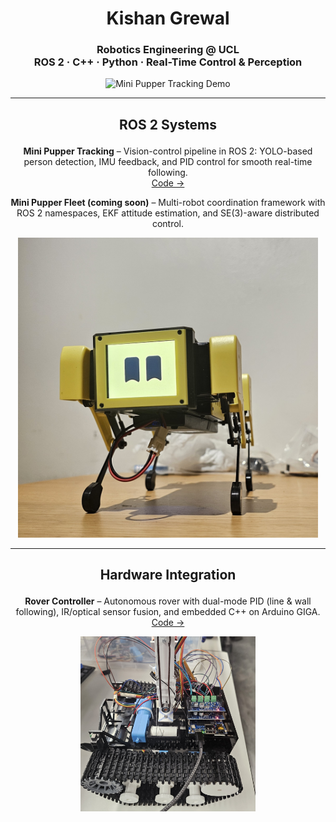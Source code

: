 <h1 align="center">Kishan Grewal</h1>

<h3 align="center">
  Robotics Engineering @ UCL<br>
  ROS 2 · C++ · Python · Real-Time Control & Perception
</h3>

<p align="center">
  <img src="mini_pupper_tracking_640_15.gif" alt="Mini Pupper Tracking Demo" width="640"/>
</p>

---

## <p align="center">ROS 2 Systems</p>

<p align="center">
  <b>Mini Pupper Tracking</b> – Vision-control pipeline in ROS 2: YOLO-based person detection, IMU feedback, and PID control for smooth real-time following.<br/>
  <a href="https://github.com/mangdangroboticsclub/mini_pupper_ros/tree/ros2-dev/mini_pupper_tracking">Code →</a>
</p>

<p align="center">
  <b>Mini Pupper Fleet (coming soon)</b> – Multi-robot coordination framework with ROS 2 namespaces, EKF attitude estimation, and SE(3)-aware distributed control.
</p>

<p align="center">
  <img src="mini_pupper.jpg" alt="Mini Pupper" width="480"/>
</p>

---

## <p align="center">Hardware Integration</p>

<p align="center">
  <b>Rover Controller</b> – Autonomous rover with dual-mode PID (line & wall following), IR/optical sensor fusion, and embedded C++ on Arduino GIGA.<br/>
  <a href="https://github.com/kishan-grewal/rover-controller">Code →</a>
</p>

<p align="center">
  <img src="tank_side_cropped.jpg" alt="Tank Rover" width="280"/>
</p>

